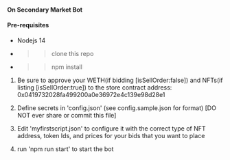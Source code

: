 #### On Secondary Market Bot 

#### Pre-requisites
- Nodejs 14 
- >> clone this repo
- >> npm install 


1. Be sure to approve your WETH(if bidding [isSellOrder:false]) and NFTs(if listing [isSellOrder:true]) to the store contract address: 0x0419732028fa499200a0e36972e4c139e98d28e1

2. Define secrets in 'config.json'  (see config.sample.json for format) [DO NOT ever share or commit this file]

3. Edit 'myfirstscript.json' to configure it with the correct type of NFT address, token Ids, and prices for your bids that you want to place 

4. run 'npm run start' to start the bot 

